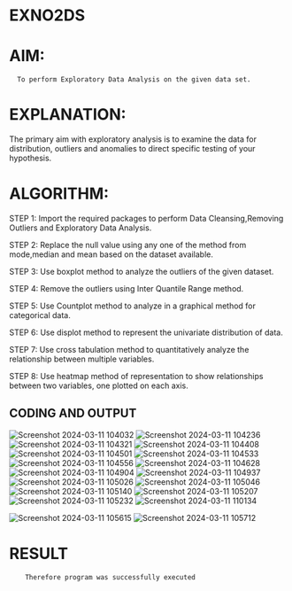 # EXNO2DS
# AIM:
      To perform Exploratory Data Analysis on the given data set.
      
# EXPLANATION:
  The primary aim with exploratory analysis is to examine the data for distribution, outliers and anomalies to direct specific testing of your hypothesis.
  
# ALGORITHM:
STEP 1: Import the required packages to perform Data Cleansing,Removing Outliers and Exploratory Data Analysis.

STEP 2: Replace the null value using any one of the method from mode,median and mean based on the dataset available.

STEP 3: Use boxplot method to analyze the outliers of the given dataset.

STEP 4: Remove the outliers using Inter Quantile Range method.

STEP 5: Use Countplot method to analyze in a graphical method for categorical data.

STEP 6: Use displot method to represent the univariate distribution of data.

STEP 7: Use cross tabulation method to quantitatively analyze the relationship between multiple variables.

STEP 8: Use heatmap method of representation to show relationships between two variables, one plotted on each axis.

## CODING AND OUTPUT
![Screenshot 2024-03-11 104032](https://github.com/Aaron-I/EXNO2DS/assets/139863034/9b75f634-f8a0-4e6f-96da-3571167a4e5a)
![Screenshot 2024-03-11 104236](https://github.com/Aaron-I/EXNO2DS/assets/139863034/36333155-ddc7-4a7c-be5b-60cb19a9474d)
![Screenshot 2024-03-11 104321](https://github.com/Aaron-I/EXNO2DS/assets/139863034/e135ccb8-0a15-47f6-8a18-cbe37327bab5)
![Screenshot 2024-03-11 104408](https://github.com/Aaron-I/EXNO2DS/assets/139863034/981d64d2-13a2-4d78-861d-820aaf4c72cc)
![Screenshot 2024-03-11 104501](https://github.com/Aaron-I/EXNO2DS/assets/139863034/fe289f6f-8186-4d59-8864-8a5eccbe3f5b)
![Screenshot 2024-03-11 104533](https://github.com/Aaron-I/EXNO2DS/assets/139863034/91ffda87-4fa8-415e-a08d-565fc692bc07)
![Screenshot 2024-03-11 104556](https://github.com/Aaron-I/EXNO2DS/assets/139863034/c1464fea-0c6b-45ca-af41-8131800de5d8)
![Screenshot 2024-03-11 104628](https://github.com/Aaron-I/EXNO2DS/assets/139863034/b442f2f3-f7f1-4619-8f32-9e33376873ee)
![Screenshot 2024-03-11 104904](https://github.com/Aaron-I/EXNO2DS/assets/139863034/cbad8d3f-a2dd-4c1e-958d-bc54aaaa0dbf)
![Screenshot 2024-03-11 104937](https://github.com/Aaron-I/EXNO2DS/assets/139863034/5e207aa0-9359-4d1c-a99e-6c6eb85dcd28)
![Screenshot 2024-03-11 105026](https://github.com/Aaron-I/EXNO2DS/assets/139863034/f065563f-f4a7-4b59-ad53-ecb1156ef4b2)
![Screenshot 2024-03-11 105046](https://github.com/Aaron-I/EXNO2DS/assets/139863034/a60d28b3-0e61-496f-9104-bd71dc2762ab)
![Screenshot 2024-03-11 105140](https://github.com/Aaron-I/EXNO2DS/assets/139863034/93f8999e-ebad-45a4-9797-a064df99bfa2)
![Screenshot 2024-03-11 105207](https://github.com/Aaron-I/EXNO2DS/assets/139863034/48e5fe3d-a6bf-490a-b0f7-7a68589e1eee)
![Screenshot 2024-03-11 105232](https://github.com/Aaron-I/EXNO2DS/assets/139863034/1a2ce331-225b-4577-a939-80de80107f76)
![Screenshot 2024-03-11 110134](https://github.com/Aaron-I/EXNO2DS/assets/139863034/84fb9430-ceb3-4e1d-ab88-32ec56c4657c)

       
![Screenshot 2024-03-11 105615](https://github.com/Aaron-I/EXNO2DS/assets/139863034/cecd77c0-46ee-4be7-b5ed-a63f45793a4c)
![Screenshot 2024-03-11 105712](https://github.com/Aaron-I/EXNO2DS/assets/139863034/e5859594-0fb3-4396-bc98-de210a27fcce)

# RESULT
        Therefore program was successfully executed
